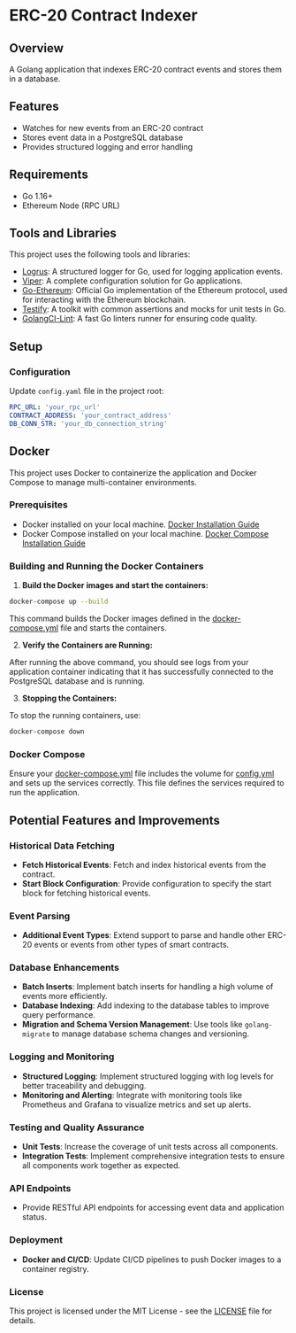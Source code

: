 # ERC-20 Contract Indexer

## Overview

A Golang application that indexes ERC-20 contract events and stores them in a
database.

## Features

- Watches for new events from an ERC-20 contract
- Stores event data in a PostgreSQL database
- Provides structured logging and error handling

## Requirements

- Go 1.16+
- Ethereum Node (RPC URL)

## Tools and Libraries

This project uses the following tools and libraries:

- [Logrus](https://github.com/sirupsen/logrus): A structured logger for Go, used
  for logging application events.
- [Viper](https://github.com/spf13/viper): A complete configuration solution for
  Go applications.
- [Go-Ethereum](https://github.com/ethereum/go-ethereum): Official Go
  implementation of the Ethereum protocol, used for interacting with the
  Ethereum blockchain.
- [Testify](https://github.com/stretchr/testify): A toolkit with common
  assertions and mocks for unit tests in Go.
- [GolangCI-Lint](https://github.com/golangci/golangci-lint): A fast Go linters
  runner for ensuring code quality.

## Setup

### Configuration

Update `config.yaml` file in the project root:

```yaml
RPC_URL: 'your_rpc_url'
CONTRACT_ADDRESS: 'your_contract_address'
DB_CONN_STR: 'your_db_connection_string'
```

## Docker

This project uses Docker to containerize the application and Docker Compose to
manage multi-container environments.

### Prerequisites

- Docker installed on your local machine.
  [Docker Installation Guide](https://docs.docker.com/get-docker/)
- Docker Compose installed on your local machine.
  [Docker Compose Installation Guide](https://docs.docker.com/compose/install/)

### Building and Running the Docker Containers

1. **Build the Docker images and start the containers:**

```sh
docker-compose up --build
```

This command builds the Docker images defined in the
[docker-compose.yml](docker-compose.yml) file and starts the containers.

2. **Verify the Containers are Running:**

After running the above command, you should see logs from your application
container indicating that it has successfully connected to the PostgreSQL
database and is running.

3. **Stopping the Containers:**

To stop the running containers, use:

```sh
docker-compose down
```

### Docker Compose

Ensure your [docker-compose.yml](docker-compose.yml) file includes the volume
for [config.yml](config.yaml) and sets up the services correctly. This file
defines the services required to run the application.

## Potential Features and Improvements

### Historical Data Fetching

- **Fetch Historical Events**: Fetch and index historical events from the
  contract.
- **Start Block Configuration**: Provide configuration to specify the start
  block for fetching historical events.

### Event Parsing

- **Additional Event Types**: Extend support to parse and handle other ERC-20
  events or events from other types of smart contracts.

### Database Enhancements

- **Batch Inserts**: Implement batch inserts for handling a high volume of
  events more efficiently.
- **Database Indexing**: Add indexing to the database tables to improve query
  performance.
- **Migration and Schema Version Management**: Use tools like `golang-migrate`
  to manage database schema changes and versioning.

### Logging and Monitoring

- **Structured Logging**: Implement structured logging with log levels for
  better traceability and debugging.
- **Monitoring and Alerting**: Integrate with monitoring tools like Prometheus
  and Grafana to visualize metrics and set up alerts.

### Testing and Quality Assurance

- **Unit Tests**: Increase the coverage of unit tests across all components.
- **Integration Tests**: Implement comprehensive integration tests to ensure all
  components work together as expected.

### API Endpoints

- Provide RESTful API endpoints for accessing event data and application status.

### Deployment

- **Docker and CI/CD**: Update CI/CD pipelines to push Docker images to a
  container registry.

### License

This project is licensed under the MIT License - see the [LICENSE](./LICENSE)
file for details.
